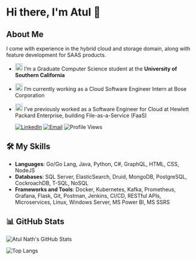 # Hi there, I'm Atul 👋

## About Me
I come with experience in the hybrid cloud and storage domain, along with feature development for SAAS products.

- <img src="https://github.com/nath9777/nath9777/assets/36671054/6374774f-0d75-4b01-ba2e-568f6c960326" width="20" height="20"> I’m a Graduate Computer Science student at the **University of Southern California**
- <img src="https://github.com/nath9777/nath9777/assets/36671054/69dab8d4-5629-4fed-b607-80b13e5a030b" width="20" height="20"> I’m currently working as a Cloud Software Engineer Intern at Bose Corporation
- <img src="https://github.com/nath9777/nath9777/assets/36671054/1e52962d-5b0d-46d4-abbb-e6dceeebf77c" width="20" height="20"> I’ve previously worked as a Software Engineer for Cloud at Hewlett Packard Enterprise, building File-as-a-Service (FaaS)
  
  [![LinkedIn](https://img.shields.io/badge/-AtulNath-blue?style=flat-square&logo=linkedin&logoColor=white)](https://www.linkedin.com/in/atul-nath-61356a163) 
  [![Email](https://img.shields.io/badge/-nath.atul1@gmail.com-red?style=flat-square&logo=gmail&logoColor=white)](mailto:nath.atul1@gmail.com) 
  ![Profile Views](https://komarev.com/ghpvc/?username=nath9777&color=green)




## 🛠️ My Skills

- **Languages**: Go/Go Lang, Java, Python, C#, GraphQL, HTML, CSS, NodeJS
- **Databases**: SQL Server, ElasticSearch, Druid, MongoDB, PostgreSQL, CockroachDB, T-SQL, NoSQL
- **Frameworks and Tools**: Docker, Kubernetes, Kafka, Prometheus, Grafana, Flask, Git, Postman, Jenkins, CI/CD, RESTful APIs, Microservices, Linux, Windows Server, MS Power BI, MS SSRS

## 📊 GitHub Stats

![Atul Nath's GitHub Stats](https://github-readme-stats.vercel.app/api?username=nath9777&show_icons=true&theme=radical)

![Top Langs](https://github-readme-stats.vercel.app/api/top-langs/?username=nath9777&layout=compact&theme=radical)

